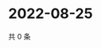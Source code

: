 # 2022-08-25

共 0 条

<!-- BEGIN WEIBO -->
<!-- 最后更新时间 Thu Aug 25 2022 00:23:16 GMT+0800 (China Standard Time) -->

<!-- END WEIBO -->
